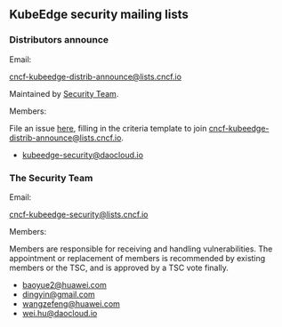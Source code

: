 ## KubeEdge security mailing lists

### Distributors announce

Email:

cncf-kubeedge-distrib-announce@lists.cncf.io

Maintained by [Security Team](#the-security-team).

Members:

File an issue [here](https://github.com/kubeedge/community/issues/new?template=distributors-application.md), filling in the criteria template to join [cncf-kubeedge-distrib-announce@lists.cncf.io](mailto:cncf-kubeedge-distrib-announce@lists.cncf.io).

- kubeedge-security@daocloud.io


### The Security Team

Email:

cncf-kubeedge-security@lists.cncf.io

Members:

Members are responsible for receiving and handling vulnerabilities. The appointment or replacement of members is recommended by existing members or the TSC, and is approved by a TSC vote finally.

- [baoyue2@huawei.com](mailto:baoyue2@huawei.com)
- [dingyin@gmail.com](mailto:dingyin@gmail.com)
- [wangzefeng@huawei.com](mailto:wangzefeng@huawei.com)
- [wei.hu@daocloud.io](mailto:wei.hu@daocloud.io)
